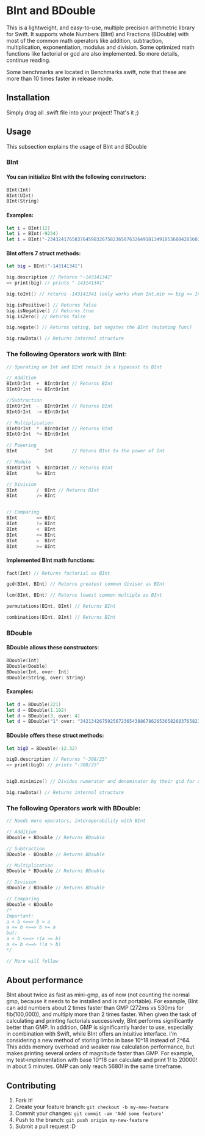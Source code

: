 # BInt and BDouble
This is a lightweight, and easy-to-use, multiple precision arithmetric library for Swift. It supports whole Numbers (BInt) and Fractions (BDouble) with most of the common math operators like addition, subtraction, multiplication, exponentiation, modulus and division. Some optimized math functions like factorial or gcd are also implemented. So more details, continue reading.

Some benchmarks are located in Benchmarks.swift, note that these are more than 10 times faster in release mode.



## Installation
Simply drag all .swift file into your project!
That's it ;)





## Usage
This subsection explains the usage of BInt and BDouble

### BInt

#### You can initialize BInt with the following constructors:
```swift
BInt(Int)
BInt(UInt)
BInt(String) 
```

#### Examples:
```swift
let i = BInt(12)
let i = BInt(-9234)
let i = BInt("-2343241765837645983267582365876326491813491053680428560284652986203287826526")
```

#### BInt offers 7 struct methods:
```swift
let big = BInt("-143141341")

big.description // Returns "-143141341"
=> print(big) // prints "-143141341"

big.toInt() // returns -143141341 (only works when Int.min <= big <= Int.max)

big.isPositive() // Returns false
big.isNegative() // Returns true
big.isZero() // Returns false

big.negate() // Returns noting, but negates the BInt (mutating func)

big.rawData() // Returns internal structure
```

### The following Operators work with BInt:
```swift
// Operating on Int and BInt result in a typecast to BInt

// Addition
BIntOrInt  +  BIntOrInt // Returns BInt
BIntOrInt  += BIntOrInt

//Subtraction
BIntOrInt  -  BIntOrInt // Returns BInt
BIntOrInt  -= BIntOrInt

// Multiplication
BIntOrInt  *  BIntOrInt // Returns BInt
BIntOrInt  *= BIntOrInt

// Powering
BInt       ^  Int       // Retuns BInt to the power of Int

// Modulo
BIntOrInt  %  BIntOrInt // Returns BInt
BInt       %= BInt

// Division
BInt       /  BInt // Returns BInt
BInt       /= BInt


// Comparing
BInt       == BInt
BInt       != BInt
BInt       <  BInt
BInt       <= BInt
BInt       >  BInt
BInt       >= BInt
```

#### Implemented BInt math functions:
```swift
fact(Int) // Returns factorial as BInt

gcd(BInt, BInt) // Returns greatest common divisor as BInt

lcm(BInt, BInt) // Returns lowest common multiple as BInt

permutations(BInt, BInt) // Returns BInt

combinations(BInt, BInt) // Returns BInt
```

### BDouble

#### BDouble allows these constructors:
```swift
BDouble(Int)
BDouble(Double)
BDouble(Int, over: Int)
BDouble(String, over: String)
```

#### Examples:
```swift
let d = BDouble(221)
let d = BDouble(1.192)
let d = BDouble(3, over: 4)
let d = BDouble("1" over: "3421342675925672365438867862653658268376582356831563158967")
```

#### BDouble offers these struct methods:
```swift
let bigD = BDouble(-12.32)

bigD.description // Returns "-308/25"
=> print(bigD) // prints "-308/25"


bigD.minimize() // Divides numerator and denominator by their gcd for storage and operation efficiency, usually not neccesary, because of automatic minimization

big.rawData() // Returns internal structure
```

### The following Operators work with BDouble:
```swift
// Needs more operators, interoperability with BInt

// Addition
BDouble + BDouble // Returns BDouble

// Subtraction
BDouble - BDouble // Returns BDouble

// Multiplication
BDouble * BDouble // Returns BDouble

// Division
BDouble / BDouble // Returns BDouble

// Comparing
BDouble < BDouble 
/*
Important:
a < b <==> b > a
a <= b <==> b >= a
but:
a < b <==> !(a >= b)
a <= b <==> !(a > b)
*/

// More will follow
```



## About performance
BInt about twice as fast as mini-gmp, as of now (not counting the normal gmp, because it needs to be installed and is not portable). For example, BInt can add numbers about 2 times faster than GMP (272ms vs 530ms for fib(100,000)), and multiply more than 2 times faster. When given the task of calculating and printing factorials successively, BInt performs significantly better than GMP. In addition, GMP is significantly harder to use, especially in combination with Swift, while BInt offers an intuitive interface.
I'm considering a new method of storing limbs in base 10^18 instead of 2^64. This adds memory overhead and weaker raw calculation performance, but makes printing several orders of magnitude faster than GMP. For example, my test-implementation with base 10^18 can calculate and print 1! to 20000! in about 5 minutes. GMP can only reach 5680! in the same timeframe.




## Contributing
1. Fork it!
2. Create your feature branch: `git checkout -b my-new-feature`
3. Commit your changes: `git commit -am 'Add some feature'`
4. Push to the branch: `git push origin my-new-feature`
5. Submit a pull request :D
